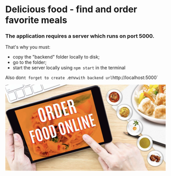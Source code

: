 # Delicious food - find and order favorite meals

### The application requires a server which runs on port 5000.
That's why you must:
- copy the "backend" folder locally to disk;
- go to the folder;
- start the server locally using `npm start` in the terminal

Also don`t forget to create `.env` with backend url `http://localhost:5000` 

<img src="/public/repoLogo.png">
